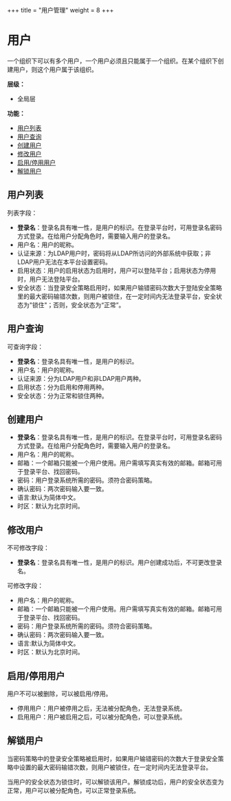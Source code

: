 +++
title = "用户管理"
weight = 8
+++

# 用户

一个组织下可以有多个用户，一个用户必须且只能属于一个组织。在某个组织下创建用户，则这个用户属于该组织。

**层级：**

- 全局层 

**功能：**

- [用户列表](#1)
- [用户查询](#2)
- [创建用户](#3)
- [修改用户](#4)
- [启用/停用用户](#5)
- [解锁用户](#6)

<h2 id="1">用户列表</h2>

列表字段：

- **登录名**：登录名具有唯一性，是用户的标识。在登录平台时，可用登录名密码方式登录。在给用户分配角色时，需要输入用户的登录名。
- 用户名：用户的昵称。
- 认证来源：为LDAP用户时，密码将从LDAP所访问的外部系统中获取；非LDAP用户无法在本平台设置密码。
- 启用状态：用户的启用状态为启用时，用户可以登陆平台；启用状态为停用时，用户无法登陆平台。
- 安全状态：当登录安全策略启用时，如果用户输错密码次数大于登陆安全策略里的最大密码输错次数，则用户被锁住，在一定时间内无法登录平台，安全状态为"锁住"；否则，安全状态为“正常”。

<h2 id="2">用户查询</h2>

可查询字段：

- **登录名**：登录名具有唯一性，是用户的标识。
- 用户名：用户的昵称。
- 认证来源：分为LDAP用户和非LDAP用户两种。
- 启用状态：分为启用和停用两种。
- 安全状态：分为正常和锁住两种。

<h2 id="3">创建用户</h2>

- **登录名**：登录名具有唯一性，是用户的标识。在登录平台时，可用登录名密码方式登录。在给用户分配角色时，需要输入用户的登录名。
- 用户名：用户的昵称。
- 邮箱：一个邮箱只能被一个用户使用。用户需填写真实有效的邮箱。邮箱可用于登录平台、找回密码。
- 密码：用户登录系统所需的密码。须符合密码策略。
- 确认密码：两次密码输入要一致。
- 语言:默认为简体中文。
- 时区：默认为北京时间。

<h2 id="4">修改用户</h2>

不可修改字段：

- **登录名**：登录名具有唯一性，是用户的标识。用户创建成功后，不可更改登录名。

可修改字段：

- 用户名：用户的昵称。
- 邮箱：一个邮箱只能被一个用户使用。用户需填写真实有效的邮箱。邮箱可用于登录平台、找回密码。
- 密码：用户登录系统所需的密码。须符合密码策略。
- 确认密码：两次密码输入要一致。
- 语言:默认为简体中文。
- 时区：默认为北京时间。

<h2 id="5">启用/停用用户</h2>

用户不可以被删除，可以被启用/停用。

- 停用用户：用户被停用之后，无法被分配角色，无法登录系统。
- 启用用户：用户被启用之后，可以被分配角色，可以登录系统。

<h2 id="6">解锁用户</h2>

当密码策略中的登录安全策略被启用时，如果用户输错密码的次数大于登录安全策略中设置的最大密码输错次数，则用户被锁住，在一定时间内无法登录平台。

当用户的安全状态为锁住时，可以解锁该用户。解锁成功后，用户的安全状态变为正常，用户可以被分配角色，可以正常登录系统。